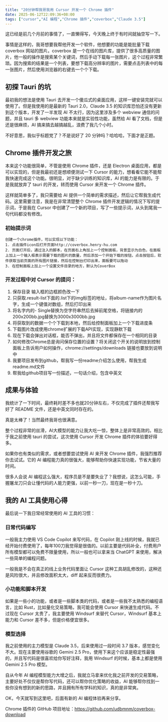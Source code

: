 ```yaml
---
title: "20分钟帮我哥我用 Cursor 开发一个 Chrome 插件"
date: 2025-06-12T22:09:36+08:00
tags: ["cursor","AI 编程","Chrome 插件","coverbox","Claude 3.5"]
---
```


这已经是前几个月前的事情了，一直懒得写，今天晚上终于有时间就抽空写一下。

事情是这样的，我哥想要我帮他开发一个软件，他想要的功能是能批量下载 coverbox 网站的图片。coverbox 是一个在线的图片库，提供了很多高质量的图片，他一般的操作是搜索某个关键词，然后手动下载每一张图片，这个过程非常繁琐。因为搜索的结果是一个列表，要想下载高分辨率的图片，需要点击列表中的每一张图片，然后使用浏览器的右键去一个个下载。

## 初探 Tauri 的坑

最初我的想法是使用 Tauri 去开发一个傻瓜式的桌面应用，这样一键安装完就可以使用了。但是我使用的是最新的 Tauri 2.0，Claude 3.5 的知识库恐怕还没有更新到这个版本，开发了一半发现 AI 不太行，因为这里涉及多个 webview 通信的问题，并且 tauri 多 webview 功能本来就是实验性功能，虽然给 AI 看了文档，但是还是很麻烦，AI 搞来搞去越搞越乱，浪费了我几个小时。

不好意思，我似乎标题党了？不是说好了 20 分钟吗？哈哈哈，下面才是正题。

## Chrome 插件开发之旅

本来这个功能很简单，不管是使用 Chrome 插件，还是 Electron 桌面应用，都是可以实现的，但是我最初还是想顺便测试一下 Cursor 的能力，想看看它能不能帮我快速完成这个功能。很明显，对于缺少训练的知识库，AI 的能力是有限的。于是我就放弃了 tauri 的开发，转而使用 Cursor 来开发一个 Chrome 插件。

这样就简单多了，我只需要给 AI 提供一个简单的需求描述，然后让它帮我生成代码。这里需要注意，我是在非常清楚整个 Chrome 插件开发逻辑的情况下写的提示词，于是我在 Cursor 中创建了一个新的项目，写了一些提示词，从头到尾我一句代码都没有修改。

### 初始提示词

```
创建一个chrome插件，可以实现以下功能：
1. 点击插件icon后打开页面http://coverbox.henry-hu.com
2. 页面打开后，通过注入的脚本，在页面右上角加上一个控制面板，背景显示为白色，在面板上加上一个输入框表示需要下载的图片的数量，然后添加一个开始下载的按钮，点击按钮后，软件获取当前页面的所有图片链接，然后在控制台打印出来，面板要可以拖动
3. 在控制面板上加上一个设置文件目录的地方，默认为CoverBox
```

### 开发过程中对 Cursor 的提问：

1. 保存目录 输入框的边框颜色改一下
2. 只获取.result-list下面的.list下的img标签的地址，将album-name作为图片名字，生成一个键值对数组，然后打印出来
3. 将名字内的- Single替换为空字符串然后去掉前尾空格，将链接内的200x200bb.jpg替换为3000x3000bb.jpg
4. 将获取到的数据一个个下载到本地，然后给控制面板加上一个下载进度条
5. 下载图片改成使用chrome扩展的下载API实现，实现静默下载
6. 现在下载会弹出对话框，能否不弹出，并且将文件都保存在一个相同的目录
7. 如何修改Chrome总是询问保存位置的设置？将关闭这个开关的说明放到控制面板上告诉用户如何操作，chrome://settings/downloads 链接也要放到说明中
8. 我要项目发布到github，帮我写一份readme介绍怎么使用，帮我生成readme.md文件
9. 帮我给github项目写一份描述，一句话介绍，包含中英文


## 成果与体验

我统计了一下时间，最终耗时差不多也就20分钟左右，不仅完成了插件还帮我写好了 README 文件，还是中英文同时存在的。

真是太棒了！当然最终我哥也很满意。

整个过程非常的丝滑，AI大模型的能力让我大吃一惊，整体上是非常高效的。相比于我之前使用 tauri 的尝试，这次使用 Cursor 开发 Chrome 插件的体验要好得多。

如果你也有类似的需求，或者想要尝试使用 AI 来开发 Chrome 插件，我强烈推荐你去试试。它的 AI 编程能力真的很强大，能够帮助你快速实现功能，节省大量的时间。

很多人会说 AI 编程这么强大，程序员是不是要失业了？我想说，这怎么可能，手握屠龙刀只会让懂代码的人能力更强，以前一秒一刀，现在是一秒十刀。

## 我的 AI 工具使用心得

最后说一下我日常经常使用的 AI 工具的习惯：

### 日常代码编写
一般我主力使用 VS Code Copilot 来写代码，在 Copilot 刚上线的时候，我就已经开始付费使用了，每年100刀我觉得是很值的。以前主要是代码补全，付费用户所有模型都可以免费不限量使用，所以一般也可以拿来当 ChatGPT 来使用，解决一些简单的编程问题。

一般我是不会在真正的线上业务代码里面让 Cursor 这种工具胡乱修改的，这种还是风险很大，并且修改面积太大，diff 起来反而很费力。

### 小功能和脚本开发
如果是一些小的功能，或者是一些脚本类的代码，或者是一些我不太熟悉的编程语言，比如 Rust，比如量化交易策略，我可能会使用 Cursor 来快速生成代码。不过现在 Cursor 太贵了，我主要使用 Windsurf 来替代 Cursor，Windsurf 基本上能力和 Cursor 差不多，但是价格便宜很多。

### 模型选择
我之前使用的主力模型是 Claude 3.5，后来使用过一段时间 3.7 版本，感觉变化不大。现在主要使用谷歌的 Gemini 2.5 Pro，使用下来这个应该是稳定性最强的，并且写代码是很喜欢给你写好注释，我用 Windsurf 的时候，基本上都是使用 Gemini 2.5 Pro 模型。

自从今年 AI 编程模型能力大增之后，我就立马拿来优化我之前开发的交易策略，主要好处不仅仅是帮你写代码，还可以帮你优化策略的收益，AI 能够帮你找到一些你没有想到的新的思路，并且拥有所有学科的知识，真的是非常爽。

OK，今天就写到这里吧，后面有新的 AI 编程体验再来分享。

Chrome 插件的 GitHub 项目地址：https://github.com/udbmnm/coverbox-download